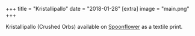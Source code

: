 +++
title = "Kristallipallo"
date = "2018-01-28"
[extra]
image = "main.png"
+++

Kristallipallo (Crushed Orbs) available on [Spoonflower](https://www.spoonflower.com/designs/7929029-crushed-orbs-by-moellikkae) as a textile print.
